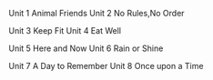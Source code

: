 Unit 1 Animal Friends
Unit 2 No Rules,No Order

Unit 3 Keep Fit
Unit 4 Eat Well

Unit 5 Here and Now
Unit 6 Rain or Shine

Unit 7 A Day to Remember
Unit 8 Once upon a Time